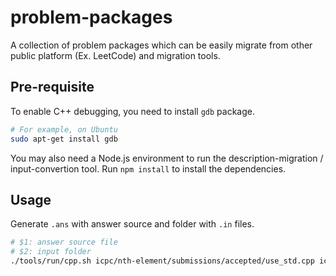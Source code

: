 # problem-packages

A collection of problem packages which can be easily migrate from other public platform (Ex. LeetCode) and migration tools.

## Pre-requisite

To enable C++ debugging, you need to install `gdb` package.

```sh
# For example, on Ubuntu
sudo apt-get install gdb
```

You may also need a Node.js environment to run the description-migration / input-convertion tool. Run `npm install` to install the dependencies.

## Usage

Generate `.ans` with answer source and folder with `.in` files.

```sh
# $1: answer source file
# $2: input folder
./tools/run/cpp.sh icpc/nth-element/submissions/accepted/use_std.cpp icpc/nth-element/data/secret
```
